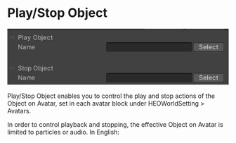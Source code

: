 
# Play/Stop Object
![PlayStopObject](img/PlayStopObject.jpg)

Play/Stop Object enables you to control the play and stop actions of the Object on Avatar, set in each avatar block under HEOWorldSetting > Avatars.

In order to control playback and stopping, the effective Object on Avatar is limited to particles or audio. In English: